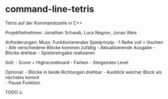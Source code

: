 # command-line-tetris
Tetris auf der Kommandozeile in C++

Projektteilnehmer: Jonathan Schwab, Luca Negron, Jonas Weis

Anforderungen:
Muss:
Funktionierendes Spielprinzip:
               -1 Reihe voll = löschen
               - Alle verschiedene Blöcke kommen zufällig
               - Aktualisierende Ausgabe
               - Blöcke drehbar
               - Spielereingabe realisieren


Soll:
                -	Score + Highscoreboard
                -	Farben
                -	Steigendes Level


Optional:
                -	Blöcke in beide Richtungen drehbar
                -	Ausblick welcher Block als nächstes kommt      
                -	Pause Funktion



TODO´s:
